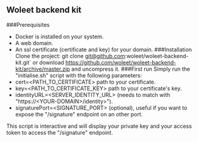 ## Woleet backend kit

###Prerequisites
- Docker is installed on your system. 
- A web domain.
- An ssl certificate (certificate and key) for your domain.
###Installation
Clone the project: git clone git@github.com:woleet/woleet-backend-kit.git` or download https://github.com/woleet/woleet-backend-kit/archive/master.zip and uncompress it.
###First run
Simply run the "initialise.sh" script with the following parameters:
- cert=<PATH_TO_CERTIFICATE> path to your certificate.
- key=<PATH_TO_CERTIFICATE_KEY> path to your certificate's key.
- identityURL=<SERVER_IDENTITY_URL> (needs to match with "https://\<YOUR-DOMAIN\>/identity>").
- signaturePort=<SIGNATURE_PORT> (optional), useful if you want to expose the "/signature" endpoint on an other port.

This script is interactive and will display your private key and your access token to access the "/signature" endpoint.